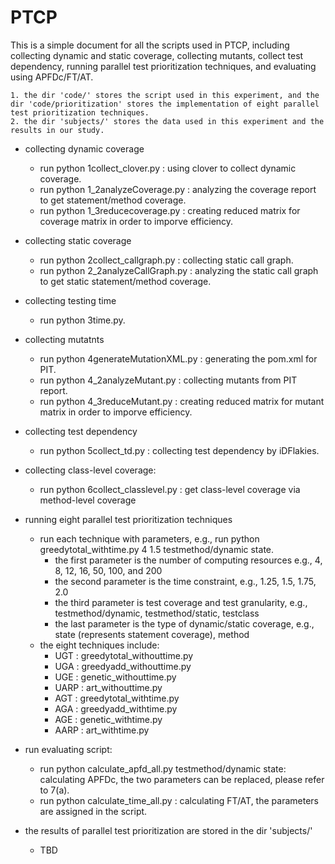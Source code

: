 # PTCP
This is a simple document for all the scripts used in PTCP, including collecting dynamic and static coverage, collecting mutants, collect test dependency, running parallel test prioritization techniques, and evaluating using APFDc/FT/AT.

    1. the dir 'code/' stores the script used in this experiment, and the dir 'code/prioritization' stores the implementation of eight parallel test prioritization techniques.
    2. the dir 'subjects/' stores the data used in this experiment and the results in our study.

* collecting dynamic coverage
    * run python 1collect_clover.py : using clover to collect dynamic coverage.
    * run python 1_2analyzeCoverage.py : analyzing the coverage report to get statement/method coverage.
    * run python 1_3reducecoverage.py : creating reduced matrix for coverage matrix in order to imporve efficiency.

* collecting static coverage
    * run python 2collect_callgraph.py : collecting static call graph.
    * run python 2_2analyzeCallGraph.py : analyzing the static call graph to get static statement/method coverage.

* collecting testing time
    * run python 3time.py.

* collecting mutatnts
    * run python 4generateMutationXML.py :  generating the pom.xml for PIT.
    * run python 4_2analyzeMutant.py : collecting mutants from PIT report.
    * run python 4_3reduceMutant.py : creating reduced matrix for mutant matrix in order to imporve efficiency.

* collecting test dependency
    * run python 5collect_td.py : collecting test dependency by iDFlakies.

* collecting class-level coverage:
    * run python 6collect_classlevel.py : get class-level coverage via method-level coverage

* running eight parallel test prioritization techniques
    * run each technique with parameters, e.g., run python greedytotal_withtime.py 4 1.5 testmethod/dynamic state.
        * the first parameter is the number of computing resources e.g., 4, 8, 12, 16, 50, 100, and 200
        * the second parameter is the time constraint, e.g., 1.25, 1.5, 1.75, 2.0
        * the third parameter is test coverage and test granularity, e.g., testmethod/dynamic, testmethod/static, testclass
        * the last parameter is the type of dynamic/static coverage, e.g., state (represents statement coverage), method
    * the eight techniques include:
        * UGT  : greedytotal_withouttime.py
        * UGA  : greedyadd_withouttime.py
        * UGE  : genetic_withouttime.py
        * UARP : art_withouttime.py
        * AGT  : greedytotal_withtime.py
        * AGA  : greedyadd_withtime.py
        * AGE  : genetic_withtime.py
        * AARP : art_withtime.py

* run evaluating script:
    * run python calculate_apfd_all.py testmethod/dynamic state: calculating APFDc, the two parameters can be replaced, please refer to 7(a).
    * run python calculate_time_all.py : calculating FT/AT, the parameters are assigned in the script.
    
* the results of parallel test prioritization are stored in the dir 'subjects/'
    * TBD
